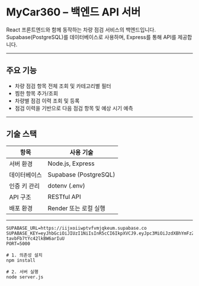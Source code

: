 # MyCar360 – 백엔드 API 서버

React 프론트엔드와 함께 동작하는 차량 점검 서비스의 백엔드입니다.  
Supabase(PostgreSQL)를 데이터베이스로 사용하며, Express를 통해 API를 제공합니다.

---

## 주요 기능

- 차량 점검 항목 전체 조회 및 카테고리별 필터
- 찜한 항목 추가/조회
- 차량별 점검 이력 조회 및 등록
- 점검 이력을 기반으로 다음 점검 항목 및 예상 시기 예측

---

## 기술 스택

| 항목 | 사용 기술 |
|------|-----------|
| 서버 환경 | Node.js, Express |
| 데이터베이스 | Supabase (PostgreSQL) |
| 인증 키 관리 | dotenv (.env) |
| API 구조 | RESTful API |
| 배포 환경 | Render 또는 로컬 실행 |

---
```env
SUPABASE_URL=https://iijxoiiwptvfvmjqkeum.supabase.co
SUPABASE_KEY=eyJhbGciOiJIUzI1NiIsInR5cCI6IkpXVCJ9.eyJpc3MiOiJzdXBhYmFzZSIsInJlZiI6ImlpanhvaWl3cHR2ZnZtanFrZXVtIiwicm9sZSI6ImFub24iLCJpYXQiOjE3NDc5MTUwNjksImV4cCI6MjA2MzQ5MTA2OX0.oZ9oigSGY9wSf5kffRug-tavbFb7tYc42lkBW6arIuU
PORT=5000

# 1. 의존성 설치
npm install

# 2. 서버 실행
node server.js
